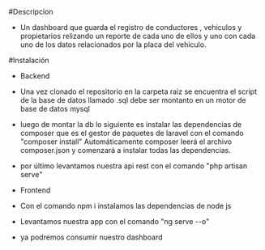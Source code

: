 #Descripcion 
- Un dashboard que guarda el registro de conductores , vehiculos y propietarios relizando un reporte de cada uno de ellos y uno con cada uno de los datos relacionados por la placa del vehiculo.


#Instalación 
- Backend 
- Una vez clonado el repositorio en la carpeta raiz se encuentra el script de la base de datos llamado .sql debe ser montanto en un motor de base de datos mysql 
- luego de montar la db lo siguiente es instalar las dependencias de composer que es el gestor de paquetes de laravel con el comando "composer install" Automáticamente composer leerá el archivo composer.json y comenzará a instalar todas las dependencias.
- por último levantamos nuestra api rest con el comando "php artisan serve"

- Frontend

- Con el comando npm i instalamos las dependencias de node js 
- Levantamos nuestra app con el comando "ng serve --o"
- ya podremos consumir nuestro dashboard 
